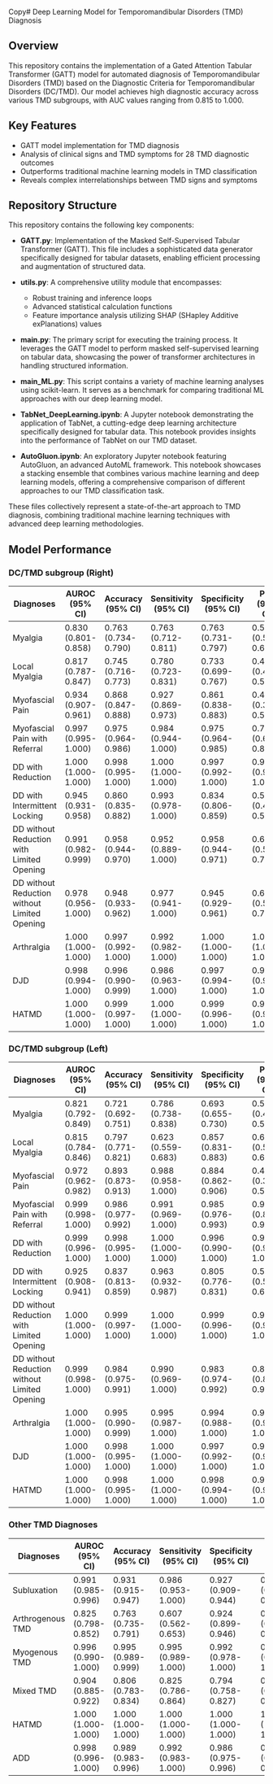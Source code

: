 Copy# Deep Learning Model for Temporomandibular Disorders (TMD) Diagnosis

## Overview

This repository contains the implementation of a Gated Attention Tabular Transformer (GATT) model for automated diagnosis of Temporomandibular Disorders (TMD) based on the Diagnostic Criteria for Temporomandibular Disorders (DC/TMD). Our model achieves high diagnostic accuracy across various TMD subgroups, with AUC values ranging from 0.815 to 1.000.

## Key Features

- GATT model implementation for TMD diagnosis
- Analysis of clinical signs and TMD symptoms for 28 TMD diagnostic outcomes
- Outperforms traditional machine learning models in TMD classification
- Reveals complex interrelationships between TMD signs and symptoms

## Repository Structure

This repository contains the following key components:

- **GATT.py**: Implementation of the Masked Self-Supervised Tabular Transformer (GATT). This file includes a sophisticated data generator specifically designed for tabular datasets, enabling efficient processing and augmentation of structured data.

- **utils.py**: A comprehensive utility module that encompasses:
  - Robust training and inference loops
  - Advanced statistical calculation functions
  - Feature importance analysis utilizing SHAP (SHapley Additive exPlanations) values

- **main.py**: The primary script for executing the training process. It leverages the GATT model to perform masked self-supervised learning on tabular data, showcasing the power of transformer architectures in handling structured information.

- **main_ML.py**: This script contains a variety of machine learning analyses using scikit-learn. It serves as a benchmark for comparing traditional ML approaches with our deep learning model.

- **TabNet_DeepLearning.ipynb**: A Jupyter notebook demonstrating the application of TabNet, a cutting-edge deep learning architecture specifically designed for tabular data. This notebook provides insights into the performance of TabNet on our TMD dataset.

- **AutoGluon.ipynb**: An exploratory Jupyter notebook featuring AutoGluon, an advanced AutoML framework. This notebook showcases a stacking ensemble that combines various machine learning and deep learning models, offering a comprehensive comparison of different approaches to our TMD classification task.

These files collectively represent a state-of-the-art approach to TMD diagnosis, combining traditional machine learning techniques with advanced deep learning methodologies.


## Model Performance


### DC/TMD subgroup (Right)

| Diagnoses | AUROC (95% CI) | Accuracy (95% CI) | Sensitivity (95% CI) | Specificity (95% CI) | PPV (95% CI) | NPV (95% CI) | Positive cases (n=929) |
|-----------|----------------|-------------------|----------------------|----------------------|--------------|--------------|------------------------|
| Myalgia | 0.830 (0.801-0.858) | 0.763 (0.734-0.790) | 0.763 (0.712-0.811) | 0.763 (0.731-0.797) | 0.574 (0.525-0.628) | 0.885 (0.858-0.911) | 189 |
| Local Myalgia | 0.817 (0.787-0.847) | 0.745 (0.716-0.773) | 0.780 (0.723-0.831) | 0.733 (0.699-0.767) | 0.499 (0.449-0.550) | 0.907 (0.882-0.928) | 63 |
| Myofascial Pain | 0.934 (0.907-0.961) | 0.868 (0.847-0.888) | 0.927 (0.869-0.973) | 0.861 (0.838-0.883) | 0.434 (0.366-0.500) | 0.990 (0.982-0.996) | 68 |
| Myofascial Pain with Referral | 0.997 (0.995-1.000) | 0.975 (0.964-0.986) | 0.984 (0.944-1.000) | 0.975 (0.964-0.985) | 0.732 (0.631-0.831) | 0.999 (0.996-1.000) | 87 |
| DD with Reduction | 1.000 (1.000-1.000) | 0.998 (0.995-1.000) | 1.000 (1.000-1.000) | 0.997 (0.992-1.000) | 0.993 (0.982-1.000) | 1.000 (1.000-1.000) | 103 |
| DD with Intermittent Locking | 0.945 (0.931-0.958) | 0.860 (0.835-0.882) | 0.993 (0.978-1.000) | 0.834 (0.806-0.859) | 0.539 (0.478-0.591) | 0.998 (0.995-1.000) | 363 |
| DD without Reduction with Limited Opening | 0.991 (0.982-0.999) | 0.958 (0.944-0.970) | 0.952 (0.889-1.000) | 0.958 (0.944-0.971) | 0.625 (0.533-0.723) | 0.996 (0.992-1.000) | 388 |
| DD without Reduction without Limited Opening | 0.978 (0.956-1.000) | 0.948 (0.933-0.962) | 0.977 (0.941-1.000) | 0.945 (0.929-0.961) | 0.649 (0.565-0.731) | 0.997 (0.994-1.000) | 138 |
| Arthralgia | 1.000 (1.000-1.000) | 0.997 (0.992-1.000) | 0.992 (0.982-1.000) | 1.000 (1.000-1.000) | 1.000 (1.000-1.000) | 0.995 (0.988-1.000) | 261 |
| DJD | 0.998 (0.994-1.000) | 0.996 (0.990-0.999) | 0.986 (0.963-1.000) | 0.997 (0.994-1.000) | 0.986 (0.961-1.000) | 0.997 (0.994-1.000) | 77 |
| HATMD | 1.000 (1.000-1.000) | 0.999 (0.997-1.000) | 1.000 (1.000-1.000) | 0.999 (0.996-1.000) | 0.987 (0.955-1.000) | 1.000 (1.000-1.000) | 82 |

### DC/TMD subgroup (Left)

| Diagnoses | AUROC (95% CI) | Accuracy (95% CI) | Sensitivity (95% CI) | Specificity (95% CI) | PPV (95% CI) | NPV (95% CI) | Positive cases (n=929) |
|-----------|----------------|-------------------|----------------------|----------------------|--------------|--------------|------------------------|
| Myalgia | 0.821 (0.792-0.849) | 0.721 (0.692-0.751) | 0.786 (0.738-0.838) | 0.693 (0.655-0.730) | 0.526 (0.478-0.575) | 0.882 (0.852-0.911) | 274 |
| Local Myalgia | 0.815 (0.784-0.846) | 0.797 (0.771-0.821) | 0.623 (0.559-0.683) | 0.857 (0.831-0.883) | 0.601 (0.536-0.668) | 0.868 (0.843-0.891) | 281 |
| Myofascial Pain | 0.972 (0.962-0.982) | 0.893 (0.873-0.913) | 0.988 (0.958-1.000) | 0.884 (0.862-0.906) | 0.449 (0.377-0.522) | 0.999 (0.995-1.000) | 236 |
| Myofascial Pain with Referral | 0.999 (0.998-1.000) | 0.986 (0.977-0.992) | 0.991 (0.969-1.000) | 0.985 (0.976-0.993) | 0.900 (0.843-0.949) | 0.999 (0.996-1.000) | 239 |
| DD with Reduction | 0.999 (0.996-1.000) | 0.998 (0.995-1.000) | 1.000 (1.000-1.000) | 0.996 (0.990-1.000) | 0.995 (0.987-1.000) | 1.000 (1.000-1.000) | 96 |
| DD with Intermittent Locking | 0.925 (0.908-0.941) | 0.837 (0.813-0.859) | 0.963 (0.932-0.987) | 0.805 (0.776-0.831) | 0.558 (0.500-0.609) | 0.988 (0.978-0.996) | 81 |
| DD without Reduction with Limited Opening | 1.000 (1.000-1.000) | 0.999 (0.997-1.000) | 1.000 (1.000-1.000) | 0.999 (0.996-1.000) | 0.986 (0.954-1.000) | 1.000 (1.000-1.000) | 61 |
| DD without Reduction without Limited Opening | 0.999 (0.998-1.000) | 0.984 (0.975-0.991) | 0.990 (0.969-1.000) | 0.983 (0.974-0.992) | 0.879 (0.820-0.936) | 0.999 (0.996-1.000) | 109 |
| Arthralgia | 1.000 (1.000-1.000) | 0.995 (0.990-0.999) | 0.995 (0.987-1.000) | 0.994 (0.988-1.000) | 0.992 (0.983-1.000) | 0.996 (0.991-1.000) | 288 |
| DJD | 1.000 (1.000-1.000) | 0.998 (0.995-1.000) | 1.000 (1.000-1.000) | 0.997 (0.992-1.000) | 0.992 (0.981-1.000) | 1.000 (1.000-1.000) | 385 |
| HATMD | 1.000 (1.000-1.000) | 0.998 (0.995-1.000) | 1.000 (1.000-1.000) | 0.998 (0.994-1.000) | 0.976 (0.939-1.000) | 1.000 (1.000-1.000) | 152 |

### Other TMD Diagnoses

| Diagnoses | AUROC (95% CI) | Accuracy (95% CI) | Sensitivity (95% CI) | Specificity (95% CI) | PPV (95% CI) | NPV (95% CI) | Positive cases (n=929) |
|-----------|----------------|-------------------|----------------------|----------------------|--------------|--------------|------------------------|
| Subluxation | 0.991 (0.985-0.996) | 0.931 (0.915-0.947) | 0.986 (0.953-1.000) | 0.927 (0.909-0.944) | 0.519 (0.429-0.605) | 0.999 (0.996-1.000) | 69 |
| Arthrogenous TMD | 0.825 (0.798-0.852) | 0.763 (0.735-0.791) | 0.607 (0.562-0.653) | 0.924 (0.899-0.946) | 0.891 (0.854-0.924) | 0.696 (0.660-0.733) | 471 |
| Myogenous TMD | 0.996 (0.990-1.000) | 0.995 (0.989-0.999) | 0.995 (0.989-1.000) | 0.992 (0.978-1.000) | 0.997 (0.991-1.000) | 0.989 (0.974-1.000) | 664 |
| Mixed TMD | 0.904 (0.885-0.922) | 0.806 (0.783-0.834) | 0.825 (0.786-0.864) | 0.794 (0.758-0.827) | 0.727 (0.688-0.772) | 0.872 (0.843-0.901) | 372 |
| HATMD | 1.000 (1.000-1.000) | 1.000 (1.000-1.000) | 1.000 (1.000-1.000) | 1.000 (1.000-1.000) | 1.000 (1.000-1.000) | 1.000 (1.000-1.000) | 126 |
| ADD | 0.998 (0.996-1.000) | 0.989 (0.983-0.996) | 0.992 (0.983-1.000) | 0.986 (0.975-0.996) | 0.988 (0.977-0.996) | 0.991 (0.981-1.000) | 489 |
